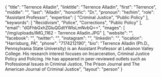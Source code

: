 {
  "title": "Terrence Alladin",
  "linktitle": "Terrence Alladin",
  "first": "Terrence",
  "middle": "",
  "last": "Alladin",
  "honorific": "Dr.",
  "pronoun": "he/him",
  "role": "Assistant Professor",
  "expertise": [
    "Criminal Justice",
    "Public Policy"
  ],
  "keywords": [
    "Recidivism",
    "Police",
    "Corrections",
    "Public Policy"
  ],
  "email": "dGFhbGxhZGluQGdtYWlsLmNvbQ==",
  "images": [
    "/img/uploads/IMG_1162 - Terrence Alladin.JPG"
  ],
  "website": "",
  "facebook": "",
  "twitter": "",
  "instagram": "",
  "linkedin": "",
  "location": "Harrisburg, PA",
  "phone": "7174212190",
  "bio": "Terrence Alladin (Ph.D., Pennsylvania State University) is an Assistant Professor at Lebanon Valley College. His research interest focuses on Incarceration, Criminal Justice Policy and Policing. He has appeared in peer-reviewed outlets such as Professional Issues in Criminal Justice, The Prison Journal and The American Journal of Criminal Justice",
  "layout": "person"
}
